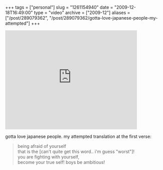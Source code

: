 +++
tags = ["personal"]
slug = "1261154940"
date = "2009-12-18T16:49:00"
type = "video"
archive = ["2009-12"]
aliases = ["/post/289079362", "/post/289079362/gotta-love-japanese-people-my-attempted"]
+++

<iframe width="420" height="315" src="https://www.youtube-nocookie.com/embed/uE4ydSHkgfY?rel=0&amp;controls=0" frameborder="0" allowfullscreen></iframe>

gotta love japanese people. my attempted translation at the first verse:

> being afraid of yourself  
> that is the \[can't quite get this word.. i'm guess "worst"\]!  
> you are fighting with yourself,  
> become your true self! 
> boys be ambitious!

